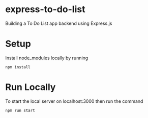 
# express-to-do-list
Building a To Do List app backend using Express.js

# Setup 
Install node_modules locally by running
```
npm install
```

# Run Locally
To start the local server on localhost:3000 then run the command
```
npm run start
```
